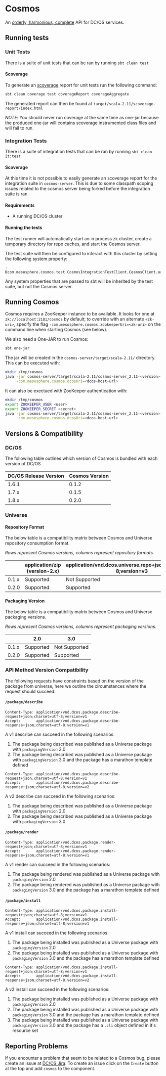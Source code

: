 # Cosmos

An [orderly, harmonious, complete](http://www.thefreedictionary.com/cosmos) API for DC/OS services.

## Running tests

### Unit Tests
There is a suite of unit tests that can be ran by running `sbt clean test`

#### Scoverage

To generate an [scoverage](https://github.com/scoverage/scalac-scoverage-plugin) report for unit tests
run the following command:

```bash
sbt clean coverage test coverageReport coverageAggregate
```

The generated report can then be found at `target/scala-2.11/scoverage-report/index.html`

_NOTE_: You should never run coverage at the same time as one-jar because the produced one-jar will 
contains scoverage instrumented class files and will fail to run.

### Integration Tests
There is a suite of integration tests that can be ran by running `sbt clean it:test`

#### Scoverage

At this time it is not possible to easily generate an scoverage report for the integration suite
in `cosmos-server`. This is due to some classpath scoping issues related to the cosmos server
being forked before the integration suite is ran.

#### Requirements

- A running DC/OS cluster

#### Running the tests

The test runner will automatically start an in process zk cluster, create a temporary directory
for repo caches, and start the Cosmos server.

The test suite will then be configured to interact with this cluster by setting the following
system property:
```
-Dcom.mesosphere.cosmos.test.CosmosIntegrationTestClient.CosmosClient.uri
```

Any system properties that are passed to sbt will be inherited by the test suite, but not the
Cosmos server.

## Running Cosmos

Cosmos requires a ZooKeeper instance to be available. It looks for one at
`zk://localhost:2181/cosmos` by default; to override with an alternate `<zk-uri>`, specify the flag
`-com.mesosphere.cosmos.zookeeperUri=<zk-uri>` on the command line when starting Cosmos (see below).

We also need a One-JAR to run Cosmos:

```bash
sbt one-jar
```

The jar will be created in the `cosmos-server/target/scala-2.11/` directory. This can be executed
with:

```bash
mkdir /tmp/cosmos
java -jar cosmos-server/target/scala-2.11/cosmos-server_2.11-<version>-SNAPSHOT-one-jar.jar \
     -com.mesosphere.cosmos.dcosUri=<dcos-host-url>
```

It can also be exectued with ZooKeeper authentication with:

```bash
mkdir /tmp/cosmos
export ZOOKEEPER_USER <user>
export ZOOKEEPER_SECRET <secret>
java -jar cosmos-server/target/scala-2.11/cosmos-server_2.11-<version>-SNAPSHOT-one-jar.jar \
     -com.mesosphere.cosmos.dcosUri=<dcos-host-url>
```

## Versions & Compatibility

### DC/OS

The following table outlines which version of Cosmos is bundled with each version of DC/OS

| DC/OS Release Version | Cosmos Version |
|-----------------------|----------------|
| 1.6.1                 | 0.1.2          |
| 1.7.x                 | 0.1.5          |
| 1.8.x                 | 0.2.0          |

### Universe

#### Repository Format

The below table is a compatibility matrix between Cosmos and Universe repository consumption format.

*Rows represent Cosmos versions, columns represent repository formats.*

|       | application/zip (version-2.x) | application/vnd.dcos.universe.repo+json;charset=utf-8;version=v3 |
| ----- | ----------------------------- | ---------------------------------------------------------------- |
| 0.1.x | Supported                     | Not Supported                                                    |
| 0.2.0 | Supported                     | Supported                                                        |


#### Packaging Version

The below table is a compatibility matrix between Cosmos and Universe packaging versions.

*Rows represent Cosmos versions, columns represent packaging versions.*

|       |    2.0    |      3.0      |
| ----- | --------- | ------------- |
| 0.1.x | Supported | Not Supported |
| 0.2.0 | Supported | Supported     |

### API Method Version Compatibility

The following requests have constraints based on the version of the package from universe, here we outline the circumstances where the request should succeed.

#### `/package/describe`

```
Content-Type: application/vnd.dcos.package.describe-request+json;charset=utf-8;version=v1
Accept:       application/vnd.dcos.package.describe-response+json;charset=utf-8;version=v1
```
A v1 describe can succeed in the following scenarios:

1. The package being described was published as a Universe package with `packagingVersion` 2.0
2. The package being described was published as a Universe package with `packagingVersion` 3.0 and the package has a marathon template defined

```
Content-Type: application/vnd.dcos.package.describe-request+json;charset=utf-8;version=v1
Accept:       application/vnd.dcos.package.describe-response+json;charset=utf-8;version=v2
```
A v2 describe can succeed in the following scenarios:

1. The package being described was published as a Universe package with `packagingVersion` 2.0
2. The package being described was published as a Universe package with `packagingVersion` 3.0

#### `/package/render`

```
Content-Type: application/vnd.dcos.package.render-request+json;charset=utf-8;version=v1
Accept:       application/vnd.dcos.package.render-response+json;charset=utf-8;version=v1
```
A v1 render can succeed in the following scenarios:

1. The package being rendered was published as a Universe package with `packagingVersion` 2.0
2. The package being rendered was published as a Universe package with `packagingVersion` 3.0 and the package has a marathon template defined

#### `/package/install`

```
Content-Type: application/vnd.dcos.package.install-request+json;charset=utf-8;version=v1
Accept:       application/vnd.dcos.package.install-response+json;charset=utf-8;version=v1
```
A v1 install can succeed in the following scenarios:

1. The package being installed was published as a Universe package with `packagingVersion` 2.0
2. The package being installed was published as a Universe package with `packagingVersion` 3.0 and the package has a marathon template defined

```
Content-Type: application/vnd.dcos.package.install-request+json;charset=utf-8;version=v1
Accept:       application/vnd.dcos.package.install-response+json;charset=utf-8;version=v2
```
A v2 install can succeed in the following scenarios:

1. The package being installed was published as a Universe package with `packagingVersion` 2.0
2. The package being installed was published as a Universe package with `packagingVersion` 3.0 and the package has a marathon template defined
3. The package being installed was published as a Universe package with `packagingVersion` 3.0 and the package has a `.cli` object defined in it's resource set

## Reporting Problems

If you encounter a problem that seem to be related to a Cosmos bug, please create an issue at
[DC/OS Jira](https://dcosjira.atlassian.net/secure/Dashboard.jspa). To create an issue click on the
`Create` button at the top and add `cosmos` to the component.
